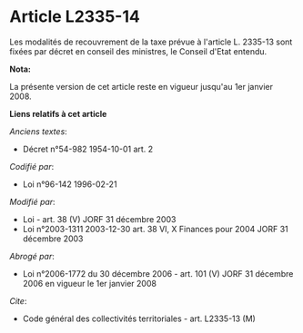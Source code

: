# Article L2335-14

Les modalités de recouvrement de la taxe prévue à l'article L. 2335-13 sont fixées par décret en conseil des ministres, le
Conseil d'Etat entendu.

**Nota:**

La présente version de cet article reste en vigueur jusqu'au 1er janvier 2008.

**Liens relatifs à cet article**

_Anciens textes_:

  - Décret n°54-982 1954-10-01 art. 2

_Codifié par_:

  - Loi n°96-142 1996-02-21

_Modifié par_:

  - Loi - art. 38 (V) JORF 31 décembre 2003
  - Loi n°2003-1311 2003-12-30 art. 38 VI, X Finances pour 2004 JORF 31 décembre 2003

_Abrogé par_:

  - Loi n°2006-1772 du 30 décembre 2006 - art. 101 (V) JORF 31 décembre 2006 en vigueur le 1er janvier 2008

_Cite_:

  - Code général des collectivités territoriales - art. L2335-13 (M)
